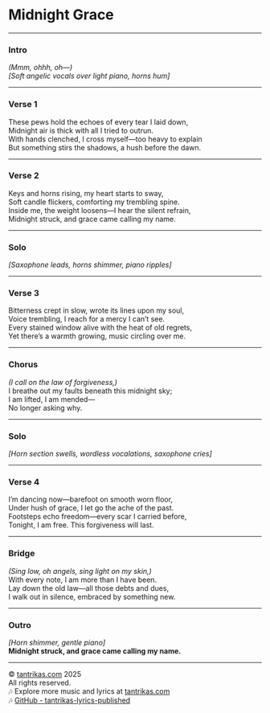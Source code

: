 # Midnight Grace

---

### Intro  
*(Mmm, ohhh, oh—)*  
*[Soft angelic vocals over light piano, horns hum]*

---

### Verse 1  
These pews hold the echoes of every tear I laid down,  
Midnight air is thick with all I tried to outrun.  
With hands clenched, I cross myself—too heavy to explain  
But something stirs the shadows, a hush before the dawn.

---

### Verse 2  
Keys and horns rising, my heart starts to sway,  
Soft candle flickers, comforting my trembling spine.  
Inside me, the weight loosens—I hear the silent refrain,  
Midnight struck, and grace came calling my name.

---

### Solo  
*[Saxophone leads, horns shimmer, piano ripples]*

---

### Verse 3  
Bitterness crept in slow, wrote its lines upon my soul,  
Voice trembling, I reach for a mercy I can’t see.  
Every stained window alive with the heat of old regrets,  
Yet there’s a warmth growing, music circling over me.

---

### Chorus  
*(I call on the law of forgiveness,)*  
I breathe out my faults beneath this midnight sky;  
I am lifted, I am mended—  
No longer asking why.

---

### Solo  
*[Horn section swells, wordless vocalations, saxophone cries]*

---

### Verse 4  
I’m dancing now—barefoot on smooth worn floor,  
Under hush of grace, I let go the ache of the past.  
Footsteps echo freedom—every scar I carried before,  
Tonight, I am free. This forgiveness will last.

---

### Bridge  
*(Sing low, oh angels, sing light on my skin,)*  
With every note, I am more than I have been.  
Lay down the old law—all those debts and dues,  
I walk out in silence, embraced by something new.

---

### Outro  
*[Horn shimmer, gentle piano]*  
**Midnight struck, and grace came calling my name.**

---

© [tantrikas.com](https://tantrikas.com) 2025  
All rights reserved.  
🎶 Explore more music and lyrics at [tantrikas.com](https://tantrikas.com)  
🎶 [GitHub - tantrikas-lyrics-published](https://github.com/tantrikas/tantrikas-lyrics-published)

